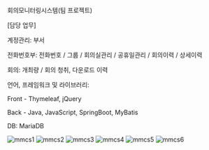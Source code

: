 회의모니터링시스템(팀 프로젝트)

[담당 업무]

계정관리: 부서

전화번호부: 전화번호 / 그룹 / 회의실관리 / 공휴일관리 / 회의이력 / 상세이력

회의: 개최량 / 회의 청취, 다운로드 이력

언어, 프레임워크 및 라이브러리: 

Front - Thymeleaf, jQuery

Back - Java, JavaScript, SpringBoot, MyBatis

DB: MariaDB

![mmcs1](https://github.com/SangminLee91/MMCS_backend/assets/122711330/3b434c08-89a6-4eae-9e05-71fa45555c24)
![mmcs2](https://github.com/SangminLee91/MMCS_backend/assets/122711330/67504380-7132-4f4d-a896-b9d69282e727)
![mmcs3](https://github.com/SangminLee91/MMCS_backend/assets/122711330/51c2bc73-5194-41bc-ae28-98884b7abc33)
![mmcs4](https://github.com/SangminLee91/MMCS_backend/assets/122711330/71a96776-8b12-4a80-afd8-2a31aa1a6898)
![mmcs5](https://github.com/SangminLee91/MMCS_backend/assets/122711330/5654d96e-8fcd-4e8f-92bc-098d4565a542)
![mmcs6](https://github.com/SangminLee91/MMCS_backend/assets/122711330/69b2515b-5f0f-4000-ab28-96c311cd42a8)
